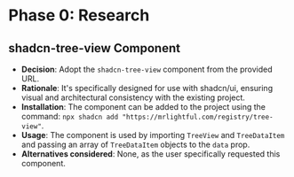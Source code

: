 # Phase 0: Research

## shadcn-tree-view Component

- **Decision**: Adopt the `shadcn-tree-view` component from the provided URL.
- **Rationale**: It's specifically designed for use with shadcn/ui, ensuring visual and architectural consistency with the existing project.
- **Installation**: The component can be added to the project using the command: `npx shadcn add "https://mrlightful.com/registry/tree-view"`.
- **Usage**: The component is used by importing `TreeView` and `TreeDataItem` and passing an array of `TreeDataItem` objects to the `data` prop.
- **Alternatives considered**: None, as the user specifically requested this component.
